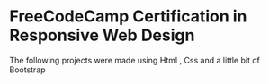 # FreeCodeCamp Certification in Responsive Web Design
The following projects were made using Html , Css and a little bit of Bootstrap

